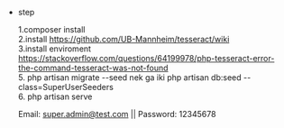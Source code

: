 <ul>
<li><p>step</p></li>
<p>
    
1.composer install </br>
2.install https://github.com/UB-Mannheim/tesseract/wiki </br>
3.install enviroment https://stackoverflow.com/questions/64199978/php-tesseract-error-the-command-tesseract-was-not-found </br>
5. php artisan migrate --seed nek ga iki php artisan db:seed --class=SuperUserSeeders </br>
6. php artisan serve </br>
</p>    

Email: super.admin@test.com || Password: 12345678
</ul>
